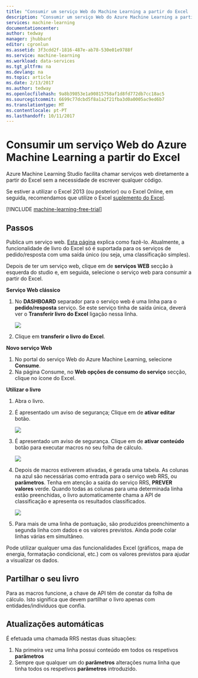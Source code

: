 ```yaml
---
title: "Consumir um serviço Web do Machine Learning a partir do Excel | Microsoft Docs"
description: "Consumir um serviço Web do Azure Machine Learning a partir do Excel"
services: machine-learning
documentationcenter: 
author: tedway
manager: jhubbard
editor: cgronlun
ms.assetid: 3f3cdd2f-1816-487e-ab78-530e01e9788f
ms.service: machine-learning
ms.workload: data-services
ms.tgt_pltfrm: na
ms.devlang: na
ms.topic: article
ms.date: 2/13/2017
ms.author: tedway
ms.openlocfilehash: 9a8b39853e1a90815758af1d8fd772db7cc18ac5
ms.sourcegitcommit: 6699c77dcbd5f8a1a2f21fba3d0a0005ac9ed6b7
ms.translationtype: MT
ms.contentlocale: pt-PT
ms.lasthandoff: 10/11/2017
---
```

# <a name="consuming-an-azure-machine-learning-web-service-from-excel"></a>Consumir um serviço Web do Azure Machine Learning a partir do Excel
 Azure Machine Learning Studio facilita chamar serviços web diretamente a partir do Excel sem a necessidade de escrever qualquer código.

Se estiver a utilizar o Excel 2013 (ou posterior) ou o Excel Online, em seguida, recomendamos que utilize o Excel [suplemento do Excel](excel-add-in-for-web-services.md).

[!INCLUDE [machine-learning-free-trial](../../../includes/machine-learning-free-trial.md)]

## <a name="steps"></a>Passos
Publica um serviço web. [Esta página](walkthrough-5-publish-web-service.md) explica como fazê-lo. Atualmente, a funcionalidade de livro do Excel só é suportada para os serviços de pedido/resposta com uma saída único (ou seja, uma classificação simples). 

Depois de ter um serviço web, clique em de **serviços WEB** secção à esquerda do studio e, em seguida, selecione o serviço web para consumir a partir do Excel.

**Serviço Web clássico**

1. No **DASHBOARD** separador para o serviço web é uma linha para o **pedido/resposta** serviço. Se este serviço tinha de saída única, deverá ver o **Transferir livro do Excel** ligação nessa linha.
   
    ![][1]
2. Clique em **transferir o livro do Excel**.

**Novo serviço Web**

1. No portal do serviço Web do Azure Machine Learning, selecione **Consume**.
2. Na página Consume, no **Web opções de consumo do serviço** secção, clique no ícone do Excel.

**Utilizar o livro**

1. Abra o livro.
2. É apresentado um aviso de segurança; Clique em de **ativar editar** botão.
   
    ![][2]
3. É apresentado um aviso de segurança. Clique em de **ativar conteúdo** botão para executar macros no seu folha de cálculo.
   
    ![][3]
4. Depois de macros estiverem ativadas, é gerada uma tabela. As colunas na azul são necessárias como entrada para o serviço web RRS, ou **parâmetros**. Tenha em atenção a saída do serviço RRS, **PREVER valores** verde. Quando todas as colunas para uma determinada linha estão preenchidas, o livro automaticamente chama a API de classificação e apresenta os resultados classificados.
   
    ![][4]
5. Para mais de uma linha de pontuação, são produzidos preenchimento a segunda linha com dados e os valores previstos. Ainda pode colar linhas várias em simultâneo.

Pode utilizar qualquer uma das funcionalidades Excel (gráficos, mapa de energia, formatação condicional, etc.) com os valores previstos para ajudar a visualizar os dados.    

## <a name="sharing-your-workbook"></a>Partilhar o seu livro
Para as macros funcione, a chave de API têm de constar da folha de cálculo. Isto significa que devem partilhar o livro apenas com entidades/indivíduos que confia.

## <a name="automatic-updates"></a>Atualizações automáticas
É efetuada uma chamada RRS nestas duas situações:

1. Na primeira vez uma linha possui conteúdo em todos os respetivos **parâmetros**
2. Sempre que qualquer um do **parâmetros** alterações numa linha que tinha todos os respetivos **parâmetros** introduzido.

[1]: ./media/consuming-from-excel/excellink.png
[2]: ./media/consuming-from-excel/enableeditting.png
[3]: ./media/consuming-from-excel/enablecontent.png
[4]: ./media/consuming-from-excel/sampletable.png
